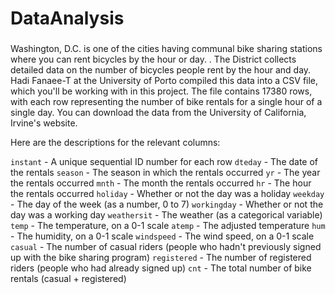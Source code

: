 # DataAnalysis


### 
Washington, D.C. is one of the cities having communal bike sharing stations where you can rent bicycles by the hour or day. . The District collects detailed data on the number of bicycles people rent by the hour and day.
Hadi Fanaee-T at the University of Porto compiled this data into a CSV file, which you'll be working with in this project. The file contains 17380 rows, with each row representing the number of bike rentals for a single hour of a single day. You can download the data from the University of California, Irvine's website.

Here are the descriptions for the relevant columns:

`instant` - A unique sequential ID number for each row
`dteday` - The date of the rentals
`season` - The season in which the rentals occurred
`yr` - The year the rentals occurred
`mnth` - The month the rentals occurred
`hr` - The hour the rentals occurred
`holiday` - Whether or not the day was a holiday
`weekday` - The day of the week (as a number, 0 to 7)
`workingday` - Whether or not the day was a working day
`weathersit` - The weather (as a categorical variable)
`temp` - The temperature, on a 0-1 scale
`atemp` - The adjusted temperature
`hum` - The humidity, on a 0-1 scale
`windspeed` - The wind speed, on a 0-1 scale
`casual` - The number of casual riders (people who hadn't previously signed up with the bike sharing program)
`registered` - The number of registered riders (people who had already signed up)
`cnt` - The total number of bike rentals (casual + registered)
